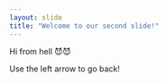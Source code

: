 ```yaml
---
layout: slide
title: "Welcome to our second slide!"
---
```

Hi from hell 😈😈
 
Use the left arrow to go back!
